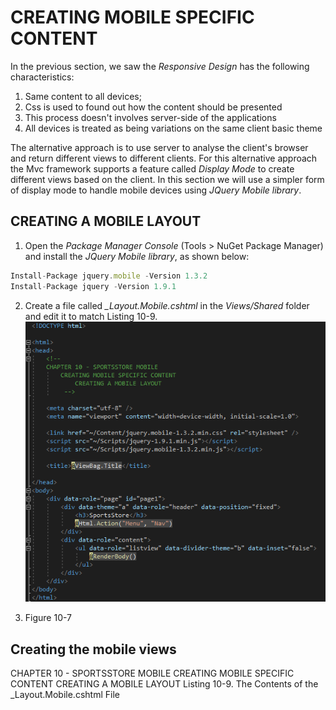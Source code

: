 # CREATING MOBILE SPECIFIC CONTENT

In the previous section, we saw the *Responsive Design* has the following characteristics:  
1. Same content to all devices;
2. Css is used to found out how the content should be presented
3. This process doesn't involves server-side of the applications
4. All devices is treated as being variations on the same client basic theme

The alternative approach is to use server to analyse the client's browser and return different views to different clients. For this alternative approach the Mvc framework supports a feature called *Display Mode* to create different views based on the client. In this section we will use a simpler form of display mode to handle mobile devices using *JQuery Mobile library*.

## CREATING A MOBILE LAYOUT
1. Open the *Package Manager Console* (Tools > NuGet Package Manager) and install the *JQuery Mobile library*, as shown below:  
```js
Install-Package jquery.mobile -Version 1.3.2
Install-Package jquery -Version 1.9.1
```

2. Create a file called *_Layout.Mobile.cshtml* in the *Views/Shared* folder and edit it to match Listing 10-9.  
	![Listing 10-9. The Contents of the _Layout.Mobile.cshtml File](/CHAPTER%2010%20-%20SPORTSSTORE%20MOBILE/AA%20-%20SUMMARY/ch10-Pictures/Listing%2010-9.png#center)

3. Figure 10-7

## Creating the mobile views

CHAPTER 10 - SPORTSSTORE MOBILE
	CREATING MOBILE SPECIFIC CONTENT
		CREATING A MOBILE LAYOUT
			Listing 10-9. The Contents of the _Layout.Mobile.cshtml File